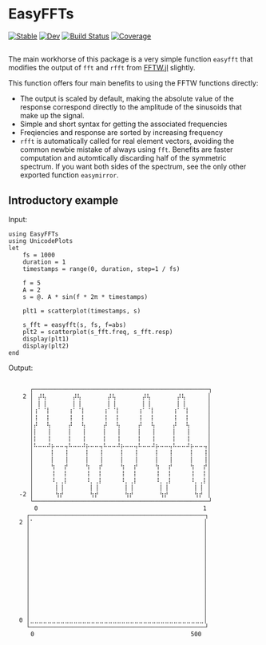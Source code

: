 # EasyFFTs

[![Stable](https://img.shields.io/badge/docs-stable-blue.svg)](https://KronosTheLate.github.io/EasyFFTs.jl/stable/)
[![Dev](https://img.shields.io/badge/docs-dev-blue.svg)](https://KronosTheLate.github.io/EasyFFTs.jl/dev/)
[![Build Status](https://github.com/KronosTheLate/EasyFFTs.jl/actions/workflows/CI.yml/badge.svg?branch=main)](https://github.com/KronosTheLate/EasyFFTs.jl/actions/workflows/CI.yml?query=branch%3Amain)
[![Coverage](https://codecov.io/gh/KronosTheLate/EasyFFTs.jl/branch/main/graph/badge.svg)](https://codecov.io/gh/KronosTheLate/EasyFFTs.jl)

##
The main workhorse of this package is a very simple function `easyfft` that modifies the output of `fft` and `rfft` from [FFTW.jl](https://github.com/JuliaMath/FFTW.jl) slightly.  

This function offers four main benefits to using the FFTW functions directly:
- The output is scaled by default, making the absolute value of the response 
correspond directly to the amplitude of the sinusoids that make up the signal.
- Simple and short syntax for getting the associated frequencies
- Freqiencies and response are sorted by increasing frequency
- `rfft` is automatically called for real element vectors, avoiding 
the common newbie mistake of always using `fft`. Benefits are faster computation 
and automtically discarding half of the symmetric spectrum. If you want both 
sides of the spectrum, see the only other exported function `easymirror`.

## Introductory example
Input:
```
using EasyFFTs
using UnicodePlots
let
    fs = 1000
    duration = 1
    timestamps = range(0, duration, step=1 / fs)

    f = 5
    A = 2
    s = @. A * sin(f * 2π * timestamps)

    plt1 = scatterplot(timestamps, s)

    s_fft = easyfft(s, fs, f=abs)
    plt2 = scatterplot(s_fft.freq, s_fft.resp)
    display(plt1)
    display(plt2)
end
```
Output:
```

      ┌─────────────────────────────────────────────────┐ 
    2 │⠀⡼⢧⠀⠀⠀⠀⠀⠀⡼⢧⠀⠀⠀⠀⠀⠀⡼⢧⠀⠀⠀⠀⠀⠀⡼⢧⠀⠀⠀⠀⠀⠀⡼⢧⠀⠀⠀⠀⠀│ 
      │⠀⡇⢸⠀⠀⠀⠀⠀⠀⡇⢸⠀⠀⠀⠀⠀⠀⡇⢸⠀⠀⠀⠀⠀⠀⡇⢸⠀⠀⠀⠀⠀⠀⡇⢸⠀⠀⠀⠀⠀│ 
      │⢰⠁⠈⡇⠀⠀⠀⠀⢰⠁⠈⡇⠀⠀⠀⠀⢰⠁⠈⡇⠀⠀⠀⠀⢰⠁⠈⡇⠀⠀⠀⠀⢰⠁⠈⡇⠀⠀⠀⠀│ 
      │⢸⠀⠀⡇⠀⠀⠀⠀⢸⠀⠀⡇⠀⠀⠀⠀⢸⠀⠀⡇⠀⠀⠀⠀⢸⠀⠀⡇⠀⠀⠀⠀⢸⠀⠀⡇⠀⠀⠀⠀│ 
      │⡼⠀⠀⢧⠀⠀⠀⠀⡼⠀⠀⢧⠀⠀⠀⠀⡼⠀⠀⢧⠀⠀⠀⠀⡼⠀⠀⢧⠀⠀⠀⠀⡼⠀⠀⢧⠀⠀⠀⠀│ 
      │⡇⠀⠀⢸⠀⠀⠀⠀⡇⠀⠀⢸⠀⠀⠀⠀⡇⠀⠀⢸⠀⠀⠀⠀⡇⠀⠀⢸⠀⠀⠀⠀⡇⠀⠀⢸⠀⠀⠀⠀│ 
      │⡇⠀⠀⢸⠀⠀⠀⠀⡇⠀⠀⢸⠀⠀⠀⠀⡇⠀⠀⢸⠀⠀⠀⠀⡇⠀⠀⢸⠀⠀⠀⠀⡇⠀⠀⢸⠀⠀⠀⠀│ 
      │⠧⠤⠤⠼⡦⠤⠤⢤⠧⠤⠤⠼⡦⠤⠤⢤⠧⠤⠤⠼⡦⠤⠤⢤⠧⠤⠤⠼⡦⠤⠤⢤⠧⠤⠤⠼⡦⠤⠤⢤│ 
      │⠀⠀⠀⠀⡇⠀⠀⢸⠀⠀⠀⠀⡇⠀⠀⢸⠀⠀⠀⠀⡇⠀⠀⢸⠀⠀⠀⠀⡇⠀⠀⢸⠀⠀⠀⠀⡇⠀⠀⢸│ 
      │⠀⠀⠀⠀⡇⠀⠀⢸⠀⠀⠀⠀⡇⠀⠀⢸⠀⠀⠀⠀⡇⠀⠀⢸⠀⠀⠀⠀⡇⠀⠀⢸⠀⠀⠀⠀⡇⠀⠀⢸│ 
      │⠀⠀⠀⠀⢳⠀⠀⡞⠀⠀⠀⠀⢳⠀⠀⡞⠀⠀⠀⠀⢳⠀⠀⡞⠀⠀⠀⠀⢳⠀⠀⡞⠀⠀⠀⠀⢳⠀⠀⡞│ 
      │⠀⠀⠀⠀⢸⠀⠀⡇⠀⠀⠀⠀⢸⠀⠀⡇⠀⠀⠀⠀⢸⠀⠀⡇⠀⠀⠀⠀⢸⠀⠀⡇⠀⠀⠀⠀⢸⠀⠀⡇│ 
      │⠀⠀⠀⠀⠸⡀⢀⡇⠀⠀⠀⠀⠸⡀⢀⡇⠀⠀⠀⠀⠸⡀⢀⡇⠀⠀⠀⠀⠸⡀⢀⡇⠀⠀⠀⠀⠸⡀⢀⡇│ 
      │⠀⠀⠀⠀⠀⡇⢸⠀⠀⠀⠀⠀⠀⡇⢸⠀⠀⠀⠀⠀⠀⡇⢸⠀⠀⠀⠀⠀⠀⡇⢸⠀⠀⠀⠀⠀⠀⡇⢸⠀│ 
   -2 │⠀⠀⠀⠀⠀⢳⡞⠀⠀⠀⠀⠀⠀⢳⡞⠀⠀⠀⠀⠀⠀⢳⡞⠀⠀⠀⠀⠀⠀⢳⡞⠀⠀⠀⠀⠀⠀⢳⡞⠀│ 
      └─────────────────────────────────────────────────┘ 
      ⠀0⠀⠀⠀⠀⠀⠀⠀⠀⠀⠀⠀⠀⠀⠀⠀⠀⠀⠀⠀⠀⠀⠀⠀⠀⠀⠀⠀⠀⠀⠀⠀⠀⠀⠀⠀⠀⠀⠀1⠀ 
     ┌─────────────────────────────────────────────────┐ 
   2 │⠁⠀⠀⠀⠀⠀⠀⠀⠀⠀⠀⠀⠀⠀⠀⠀⠀⠀⠀⠀⠀⠀⠀⠀⠀⠀⠀⠀⠀⠀⠀⠀⠀⠀⠀⠀⠀⠀⠀⠀│ 
     │⠀⠀⠀⠀⠀⠀⠀⠀⠀⠀⠀⠀⠀⠀⠀⠀⠀⠀⠀⠀⠀⠀⠀⠀⠀⠀⠀⠀⠀⠀⠀⠀⠀⠀⠀⠀⠀⠀⠀⠀│ 
     │⠀⠀⠀⠀⠀⠀⠀⠀⠀⠀⠀⠀⠀⠀⠀⠀⠀⠀⠀⠀⠀⠀⠀⠀⠀⠀⠀⠀⠀⠀⠀⠀⠀⠀⠀⠀⠀⠀⠀⠀│ 
     │⠀⠀⠀⠀⠀⠀⠀⠀⠀⠀⠀⠀⠀⠀⠀⠀⠀⠀⠀⠀⠀⠀⠀⠀⠀⠀⠀⠀⠀⠀⠀⠀⠀⠀⠀⠀⠀⠀⠀⠀│ 
     │⠀⠀⠀⠀⠀⠀⠀⠀⠀⠀⠀⠀⠀⠀⠀⠀⠀⠀⠀⠀⠀⠀⠀⠀⠀⠀⠀⠀⠀⠀⠀⠀⠀⠀⠀⠀⠀⠀⠀⠀│ 
     │⠀⠀⠀⠀⠀⠀⠀⠀⠀⠀⠀⠀⠀⠀⠀⠀⠀⠀⠀⠀⠀⠀⠀⠀⠀⠀⠀⠀⠀⠀⠀⠀⠀⠀⠀⠀⠀⠀⠀⠀│ 
     │⠀⠀⠀⠀⠀⠀⠀⠀⠀⠀⠀⠀⠀⠀⠀⠀⠀⠀⠀⠀⠀⠀⠀⠀⠀⠀⠀⠀⠀⠀⠀⠀⠀⠀⠀⠀⠀⠀⠀⠀│ 
     │⠀⠀⠀⠀⠀⠀⠀⠀⠀⠀⠀⠀⠀⠀⠀⠀⠀⠀⠀⠀⠀⠀⠀⠀⠀⠀⠀⠀⠀⠀⠀⠀⠀⠀⠀⠀⠀⠀⠀⠀│ 
     │⠀⠀⠀⠀⠀⠀⠀⠀⠀⠀⠀⠀⠀⠀⠀⠀⠀⠀⠀⠀⠀⠀⠀⠀⠀⠀⠀⠀⠀⠀⠀⠀⠀⠀⠀⠀⠀⠀⠀⠀│ 
     │⠀⠀⠀⠀⠀⠀⠀⠀⠀⠀⠀⠀⠀⠀⠀⠀⠀⠀⠀⠀⠀⠀⠀⠀⠀⠀⠀⠀⠀⠀⠀⠀⠀⠀⠀⠀⠀⠀⠀⠀│ 
     │⠀⠀⠀⠀⠀⠀⠀⠀⠀⠀⠀⠀⠀⠀⠀⠀⠀⠀⠀⠀⠀⠀⠀⠀⠀⠀⠀⠀⠀⠀⠀⠀⠀⠀⠀⠀⠀⠀⠀⠀│ 
     │⠀⠀⠀⠀⠀⠀⠀⠀⠀⠀⠀⠀⠀⠀⠀⠀⠀⠀⠀⠀⠀⠀⠀⠀⠀⠀⠀⠀⠀⠀⠀⠀⠀⠀⠀⠀⠀⠀⠀⠀│ 
     │⠀⠀⠀⠀⠀⠀⠀⠀⠀⠀⠀⠀⠀⠀⠀⠀⠀⠀⠀⠀⠀⠀⠀⠀⠀⠀⠀⠀⠀⠀⠀⠀⠀⠀⠀⠀⠀⠀⠀⠀│ 
     │⠀⠀⠀⠀⠀⠀⠀⠀⠀⠀⠀⠀⠀⠀⠀⠀⠀⠀⠀⠀⠀⠀⠀⠀⠀⠀⠀⠀⠀⠀⠀⠀⠀⠀⠀⠀⠀⠀⠀⠀│ 
   0 │⣀⣀⣀⣀⣀⣀⣀⣀⣀⣀⣀⣀⣀⣀⣀⣀⣀⣀⣀⣀⣀⣀⣀⣀⣀⣀⣀⣀⣀⣀⣀⣀⣀⣀⣀⣀⣀⣀⣀⣀│ 
     └─────────────────────────────────────────────────┘ 
     ⠀0⠀⠀⠀⠀⠀⠀⠀⠀⠀⠀⠀⠀⠀⠀⠀⠀⠀⠀⠀⠀⠀⠀⠀⠀⠀⠀⠀⠀⠀⠀⠀⠀⠀⠀⠀⠀500⠀ 
```
